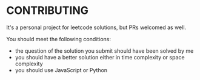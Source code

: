 # CONTRIBUTING 

It's a personal project for leetcode solutions, but PRs welcomed as well.

You should meet the following conditions:

- the question of the solution you submit should have been solved by me 
- you should have a better solution either in time complexity or space complexity
- you should use JavaScript or Python